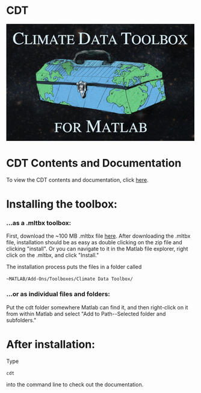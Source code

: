 # CDT

![Climate Data Toolbox for Matlab](CDT_reduced.jpg)

# CDT Contents and Documentation
To view the CDT contents and documentation, click [here](http://www.chadagreene.com/CDT/CDT_Contents.html).

# Installing the toolbox:

### ...as a .mltbx toolbox:
First, download the ~100 MB .mltbx file [here](http://chadagreene.com/ClimateDataToolbox.mltbx). After downloading the .mltbx file, installation should be as easy as double clicking on the zip file and clicking "install". Or you can navigate to it in the Matlab file explorer, right click on the .mltbx, and click "Install." 

The installation process puts the files in a folder called 

```~MATLAB/Add-Ons/Toolboxes/Climate Data Toolbox/```

### ...or as individual files and folders:
Put the cdt folder somewhere Matlab can find it, and then right-click on it from within Matlab and select "Add to Path--Selected folder and subfolders."



# After installation:
Type 

```cdt```

into the command line to check out the documentation.

